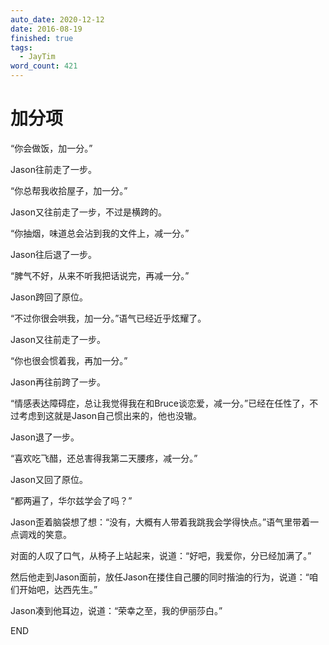 ```yaml
---
auto_date: 2020-12-12
date: 2016-08-19
finished: true
tags:
  - JayTim
word_count: 421
---
```


# 加分项

“你会做饭，加一分。”

Jason往前走了一步。

“你总帮我收拾屋子，加一分。”

Jason又往前走了一步，不过是横跨的。

“你抽烟，味道总会沾到我的文件上，减一分。”

Jason往后退了一步。

“脾气不好，从来不听我把话说完，再减一分。”

Jason跨回了原位。

“不过你很会哄我，加一分。”语气已经近乎炫耀了。

Jason又往前走了一步。

“你也很会惯着我，再加一分。”

Jason再往前跨了一步。

“情感表达障碍症，总让我觉得我在和Bruce谈恋爱，减一分。”已经在任性了，不过考虑到这就是Jason自己惯出来的，他也没辙。

Jason退了一步。

“喜欢吃飞醋，还总害得我第二天腰疼，减一分。”

Jason又回了原位。

“都两遍了，华尔兹学会了吗？”

Jason歪着脑袋想了想：“没有，大概有人带着我跳我会学得快点。”语气里带着一点调戏的笑意。

对面的人叹了口气，从椅子上站起来，说道：“好吧，我爱你，分已经加满了。”

然后他走到Jason面前，放任Jason在搂住自己腰的同时揩油的行为，说道：“咱们开始吧，达西先生。”

Jason凑到他耳边，说道：“荣幸之至，我的伊丽莎白。”

END
